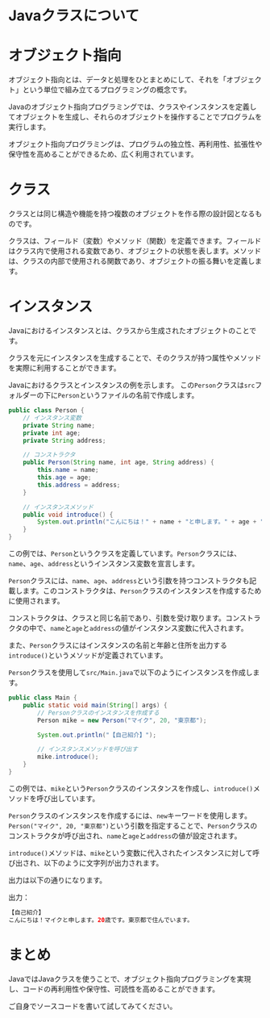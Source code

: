 # Javaクラスについて

# オブジェクト指向
オブジェクト指向とは、データと処理をひとまとめにして、それを「オブジェクト」という単位で組み立てるプログラミングの概念です。

Javaのオブジェクト指向プログラミングでは、クラスやインスタンスを定義してオブジェクトを生成し、それらのオブジェクトを操作することでプログラムを実行します。

オブジェクト指向プログラミングは、プログラムの独立性、再利用性、拡張性や保守性を高めることができるため、広く利用されています。

# クラス

クラスとは同じ構造や機能を持つ複数のオブジェクトを作る際の設計図となるものです。

クラスは、フィールド（変数）やメソッド（関数）を定義できます。フィールドはクラス内で使用される変数であり、オブジェクトの状態を表します。メソッドは、クラスの内部で使用される関数であり、オブジェクトの振る舞いを定義します。

# インスタンス

Javaにおけるインスタンスとは、クラスから生成されたオブジェクトのことです。

クラスを元にインスタンスを生成することで、そのクラスが持つ属性やメソッドを実際に利用することができます。

Javaにおけるクラスとインスタンスの例を示します。
この`Person`クラスは`src`フォルダーの下に`Person`というファイルの名前で作成します。

```java
public class Person { 
    // インスタンス変数
    private String name;
    private int age;
    private String address;

    // コンストラクタ
    public Person(String name, int age, String address) { 
        this.name = name;
        this.age = age;
        this.address = address;
    }

    // インスタンスメソッド
    public void introduce() { 
        System.out.println("こんにちは！" + name + "と申します。" + age + "歳です。" + address + "で住んでいます。");
    }
}

```
この例では、`Person`というクラスを定義しています。`Person`クラスには、`name`、`age`、`address`というインスタンス変数を宣言します。

`Person`クラスには、`name`、`age`、`address`という引数を持つコンストラクタも記載します。このコンストラクタは、`Person`クラスのインスタンスを作成するために使用されます。

コンストラクタは、クラスと同じ名前であり、引数を受け取ります。コンストラクタの中で、`name`と`age`と`address`の値がインスタンス変数に代入されます。

また、`Person`クラスにはインスタンスの名前と年齢と住所を出力する`introduce()`というメソッドが定義されています。

`Person`クラスを使用して`src/Main.java`で以下のようにインスタンスを作成します。

```java
public class Main {
    public static void main(String[] args) {
        // Personクラスのインスタンスを作成する
        Person mike = new Person("マイク", 20, "東京都");

        System.out.println("【自己紹介】");

        // インスタンスメソッドを呼び出す
        mike.introduce();
    }
}

```

この例では、`mike`という`Person`クラスのインスタンスを作成し、`introduce()`メソッドを呼び出しています。

`Person`クラスのインスタンスを作成するには、`new`キーワードを使用します。`Person("マイク", 20, "東京都")`という引数を指定することで、`Person`クラスのコンストラクタが呼び出され、`name`と`age`と`address`の値が設定されます。

`introduce()`メソッドは、`mike`という変数に代入されたインスタンスに対して呼び出され、以下のように文字列が出力されます。

出力は以下の通りになります。

出力：
```java
【自己紹介】
こんにちは！マイクと申します。20歳です。東京都で住んでいます。
```

# まとめ

JavaではJavaクラスを使うことで、オブジェクト指向プログラミングを実現し、コードの再利用性や保守性、可読性を高めることができます。

ご自身でソースコードを書いて試してみてください。
